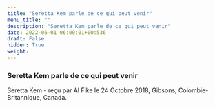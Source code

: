 ```yaml
---
title: "Seretta Kem parle de ce qui peut venir"
menu_title: ""
description: "Seretta Kem parle de ce qui peut venir"
date: 2022-06-01 06:00:01+00:536
draft: False
hidden: True
weight:
---
```

### Seretta Kem parle de ce qui peut venir

Seretta Kem - reçu par Al Fike le 24 Octobre 2018, Gibsons, Colombie-Britannique, Canada.



